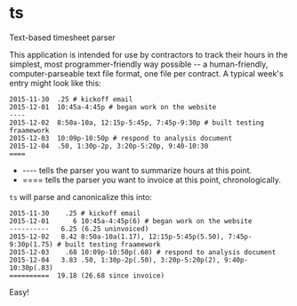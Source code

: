 # ts
Text-based timesheet parser

This application is intended for use by contractors to track their hours in the
simplest, most programmer-friendly way possible -- a human-friendly, 
computer-parseable text file format, one file per contract.  A typical week's
entry might look like this:

```
2015-11-30  .25 # kickoff email
2015-12-01  10:45a-4:45p # began work on the website
----
2015-12-02  8:50a-10a, 12:15p-5:45p, 7:45p-9:30p # built testing fraamework
2015-12-03  10:09p-10:50p # respond to analysis document
2015-12-04  .50, 1:30p-2p, 3:20p-5:20p, 9:40-10:30
==== 
```

* ---- tells the parser you want to summarize hours at this point.
* ==== tells the parser you want to invoice at this point, chronologically.

`ts` will parse and canonicalize this into:

```
2015-11-30    .25 # kickoff email
2015-12-01      6 10:45a-4:45p(6) # began work on the website
----------   6.25 (6.25 uninvoiced)
2015-12-02   8.42 8:50a-10a(1.17), 12:15p-5:45p(5.50), 7:45p-9:30p(1.75) # built testing fraamework
2015-12-03    .68 10:09p-10:50p(.68) # respond to analysis document
2015-12-04   3.83 .50, 1:30p-2p(.50), 3:20p-5:20p(2), 9:40p-10:30p(.83) 
==========  19.18 (26.68 since invoice)
```

Easy!